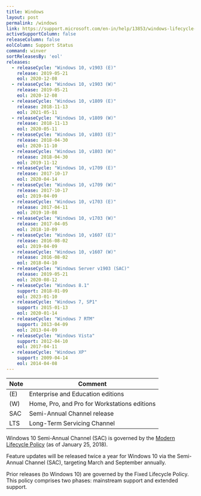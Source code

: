 ```yaml
---
title: Windows
layout: post
permalink: /windows
link: https://support.microsoft.com/en-in/help/13853/windows-lifecycle-fact-sheet
activeSupportColumn: false
releaseColumn: false
eolColumn: Support Status
command: winver
sortReleasesBy: 'eol'
releases:
  - releaseCycle: "Windows 10, v1903 (E)"
    release: 2019-05-21
    eol: 2020-12-08
  - releaseCycle: "Windows 10, v1903 (W)"
    release: 2019-05-21
    eol: 2020-12-08
  - releaseCycle: "Windows 10, v1809 (E)"
    release: 2018-11-13
    eol: 2021-05-11
  - releaseCycle: "Windows 10, v1809 (W)"
    release: 2018-11-13
    eol: 2020-05-11
  - releaseCycle: "Windows 10, v1803 (E)"
    release: 2018-04-30
    eol: 2020-11-10
  - releaseCycle: "Windows 10, v1803 (W)"
    release: 2018-04-30
    eol: 2019-11-12
  - releaseCycle: "Windows 10, v1709 (E)"
    release: 2017-10-17
    eol: 2020-04-14
  - releaseCycle: "Windows 10, v1709 (W)"
    release: 2017-10-17
    eol: 2019-04-09
  - releaseCycle: "Windows 10, v1703 (E)"
    release: 2017-04-11
    eol: 2019-10-08
  - releaseCycle: "Windows 10, v1703 (W)"
    release: 2017-04-05
    eol: 2018-10-09
  - releaseCycle: "Windows 10, v1607 (E)"
    release: 2016-08-02
    eol: 2019-04-09
  - releaseCycle: "Windows 10, v1607 (W)"
    release: 2016-08-02
    eol: 2018-04-10
  - releaseCycle: "Windows Server v1903 (SAC)"
    release: 2019-05-21
    eol: 2020-08-12
  - releaseCycle: "Windows 8.1"
    support: 2018-01-09
    eol: 2023-01-10
  - releaseCycle: "Windows 7, SP1"
    support: 2015-01-13
    eol: 2020-01-14
  - releaseCycle: "Windows 7 RTM"
    support: 2013-04-09
    eol: 2013-04-09
  - releaseCycle: "Windows Vista"
    support: 2012-04-10
    eol: 2017-04-11
  - releaseCycle: "Windows XP"
    support: 2009-04-14
    eol: 2014-04-08
---
```


| Note | Comment                                      |
| ---- | -------------------------------------------- |
| (E)  | Enterprise and Education editions            |
| (W)  | Home, Pro, and Pro for Workstations editions |
| SAC  | Semi-Annual Channel release                  |
| LTS  | Long-Term Servicing Channel                  |

Windows 10 Semi-Annual Channel (SAC) is governed by the [Modern Lifecycle Policy][mlp] (as of January 25, 2018).

Feature updates will be released twice a year for Windows 10 via the Semi-Annual Channel (SAC), targeting March and September annually.

Prior releases (to Windows 10) are governed by the Fixed Lifecycle Policy. This policy comprises two phases: mainstream support and extended support.

[mlp]: http://go.microsoft.com/fwlink/p/?LinkId=722733
